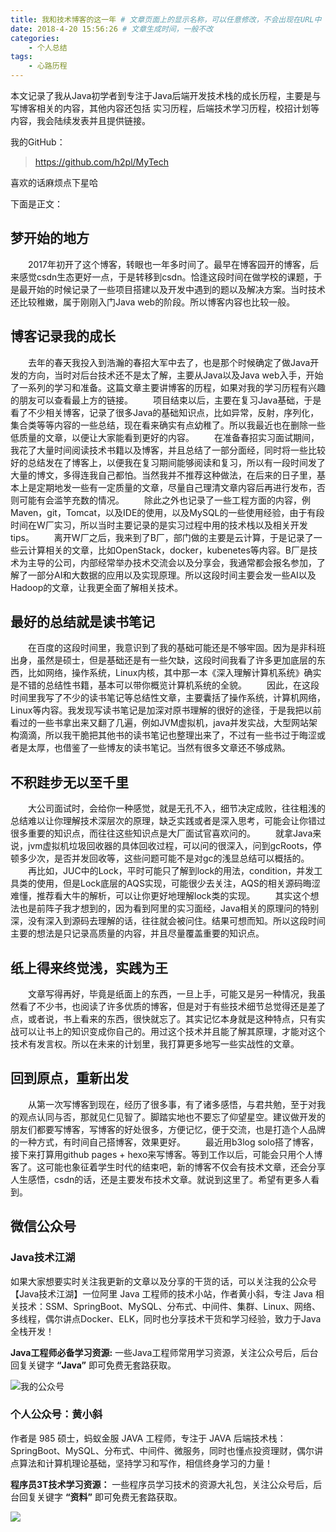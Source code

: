 ```yaml
---
title: 我和技术博客的这一年 # 文章页面上的显示名称，可以任意修改，不会出现在URL中
date: 2018-4-20 15:56:26 # 文章生成时间，一般不改
categories:
    - 个人总结
tags:
    - 心路历程
---
```


本文记录了我从Java初学者到专注于Java后端开发技术栈的成长历程，主要是与写博客相关的内容，其他内容还包括
实习历程，后端技术学习历程，校招计划等内容，我会陆续发表并且提供链接。

我的GitHub：
> https://github.com/h2pl/MyTech

喜欢的话麻烦点下星哈

<!-- more -->
下面是正文：



## 梦开始的地方
&emsp;&emsp;2017年初开了这个博客，转眼也一年多时间了。最早在博客园开的博客，后来感觉csdn生态更好一点，于是转移到csdn。恰逢这段时间在做学校的课题，于是最开始的时候记录了一些项目搭建以及开发中遇到的题以及解决方案。当时技术还比较稚嫩，属于刚刚入门Java web的阶段。所以博客内容也比较一般。

## 博客记录我的成长
&emsp;&emsp;去年的春天我投入到浩瀚的春招大军中去了，也是那个时候确定了做Java开发的方向，当时对后台技术还不是太了解，主要从Java以及Java web入手，开始了一系列的学习和准备。这篇文章主要讲博客的历程，如果对我的学习历程有兴趣的朋友可以查看最上方的链接。
&emsp;&emsp;项目结束以后，主要在复习Java基础，于是看了不少相关博客，记录了很多Java的基础知识点，比如异常，反射，序列化，集合类等等内容的一些总结，现在看来确实有点幼稚了。所以我最近也在删除一些低质量的文章，以便让大家能看到更好的内容。
&emsp;&emsp;在准备春招实习面试期间，我花了大量时间阅读技术书籍以及博客，并且总结了一部分面经，同时将一些比较好的总结发在了博客上，以便我在复习期间能够阅读和复习，所以有一段时间发了大量的博文，多得连我自己都怕。当然我并不推荐这种做法，在后来的日子里，基本上是定期地发一些有一定质量的文章，尽量自己理清文章内容后再进行发布，否则可能有会滥竽充数的情况。
&emsp;&emsp;除此之外也记录了一些工程方面的内容，例Maven，git，Tomcat，以及IDE的使用，以及MySQL的一些使用经验，由于有段时间在W厂实习，所以当时主要记录的是实习过程中用的技术栈以及相关开发tips。
&emsp;&emsp;离开W厂之后，我来到了B厂，部门做的主要是云计算，于是记录了一些云计算相关的文章，比如OpenStack，docker，kubenetes等内容。B厂是技术为主导的公司，内部经常举办技术交流会以及分享会，我通常都会报名参加，了解了一部分AI和大数据的应用以及实现原理。所以这段时间主要会发一些AI以及Hadoop的文章，让我更全面了解相关技术。

## 最好的总结就是读书笔记
&emsp;&emsp;在百度的这段时间里，我意识到了我的基础可能还是不够牢固。因为是非科班出身，虽然是硕士，但是基础还是有一些欠缺，这段时间我看了许多更加底层的东西，比如网络，操作系统，Linux内核，其中那一本《深入理解计算机系统》确实是不错的总结性书籍，基本可以带你概览计算机系统的全貌。
&emsp;&emsp;因此，在这段时间里我写了不少的读书笔记等总结性文章，主要囊括了操作系统，计算机网络，Linux等内容。我发现写读书笔记是加深对原书理解的很好的途径，于是我把以前看过的一些书拿出来又翻了几遍，例如JVM虚拟机，java并发实战，大型网站架构滴滴，所以我干脆把其他书的读书笔记也整理出来了，不过有一些书过于晦涩或者是太厚，也借鉴了一些博友的读书笔记。当然有很多文章还不够成熟。

## 不积跬步无以至千里
&emsp;&emsp;大公司面试时，会给你一种感觉，就是无孔不入，细节决定成败，往往粗浅的总结难以让你理解技术深层次的原理，缺乏实践或者是深入思考，可能会让你错过很多重要的知识点，而往往这些知识点是大厂面试官喜欢问的。
&emsp;&emsp;就拿Java来说，jvm虚拟机垃圾回收器的具体回收过程，可以问的很深入，问到gcRoots，停顿多少次，是否并发回收等，这些问题可能不是对gc的浅显总结可以概括的。
&emsp;&emsp;再比如，JUC中的Lock，平时可能只了解到lock的用法，condition，并发工具类的使用，但是Lock底层的AQS实现，可能很少去关注，AQS的相关源码晦涩难懂，推荐看大牛的解析，可以让你更好地理解lock类的实现。
&emsp;&emsp;其实这个想法也是前阵子我才想到的，因为看到阿里的实习面经，Java相关的原理问的特别深，没有深入到源码去理解的话，往往就会被问住。结果可想而知。所以这段时间主要的想法是只记录高质量的内容，并且尽量覆盖重要的知识点。

## 纸上得来终觉浅，实践为王
&emsp;&emsp;文章写得再好，毕竟是纸面上的东西，一旦上手，可能又是另一种情况，我虽然看了不少书，也阅读了许多优质的博客，但是对于有些技术细节总觉得还是差了点，或者说，书上看来的东西，很快就忘了。其实记忆本身就是这种特点，只有实战可以让书上的知识变成你自己的。用过这个技术并且能了解其原理，才能对这个技术有发言权。所以在未来的计划里，我打算更多地写一些实战性的文章。

## 回到原点，重新出发
&emsp;&emsp;从第一次写博客到现在，经历了很多事，有了诸多感悟，与君共勉，至于对我的观点认同与否，那就见仁见智了。脚踏实地也不要忘了仰望星空。建议做开发的朋友们都要写博客，写博客的好处很多，方便记忆，便于交流，也是打造个人品牌的一种方式，有时间自己搭博客，效果更好。
&emsp;&emsp;最近用b3log solo搭了博客，接下来打算用github pages + hexo来写博客。等到工作以后，可能会只用个人博客了。这可能也象征着学生时代的结束吧，新的博客不仅会有技术文章，还会分享人生感悟，csdn的话，还是主要发布技术文章。就说到这里了。希望有更多人看到。

## 微信公众号

### Java技术江湖

如果大家想要实时关注我更新的文章以及分享的干货的话，可以关注我的公众号【Java技术江湖】一位阿里 Java 工程师的技术小站，作者黄小斜，专注 Java 相关技术：SSM、SpringBoot、MySQL、分布式、中间件、集群、Linux、网络、多线程，偶尔讲点Docker、ELK，同时也分享技术干货和学习经验，致力于Java全栈开发！

**Java工程师必备学习资源:** 一些Java工程师常用学习资源，关注公众号后，后台回复关键字 **“Java”** 即可免费无套路获取。

![我的公众号](https://img-blog.csdnimg.cn/20190805090108984.jpg)

### 个人公众号：黄小斜

作者是 985 硕士，蚂蚁金服 JAVA 工程师，专注于 JAVA 后端技术栈：SpringBoot、MySQL、分布式、中间件、微服务，同时也懂点投资理财，偶尔讲点算法和计算机理论基础，坚持学习和写作，相信终身学习的力量！

**程序员3T技术学习资源：** 一些程序员学习技术的资源大礼包，关注公众号后，后台回复关键字 **“资料”** 即可免费无套路获取。	

![](https://img-blog.csdnimg.cn/20190829222750556.jpg)